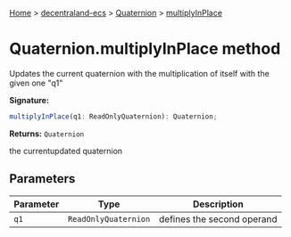 [Home](./index) &gt; [decentraland-ecs](./decentraland-ecs.md) &gt; [Quaternion](./decentraland-ecs.quaternion.md) &gt; [multiplyInPlace](./decentraland-ecs.quaternion.multiplyinplace.md)

# Quaternion.multiplyInPlace method

Updates the current quaternion with the multiplication of itself with the given one "q1"

**Signature:**
```javascript
multiplyInPlace(q1: ReadOnlyQuaternion): Quaternion;
```
**Returns:** `Quaternion`

the currentupdated quaternion

## Parameters

|  Parameter | Type | Description |
|  --- | --- | --- |
|  `q1` | `ReadOnlyQuaternion` | defines the second operand |

